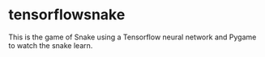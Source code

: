 # tensorflowsnake
This is the game of Snake using a Tensorflow neural network and Pygame to watch the snake learn.
